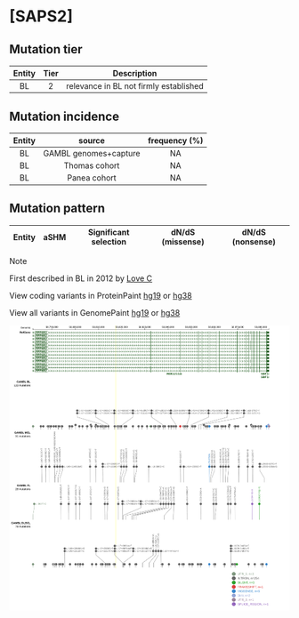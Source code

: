# [SAPS2]

## Mutation tier

|Entity|Tier|Description                           |
|:------:|:----:|--------------------------------------|
|BL    |2   |relevance in BL not firmly established|
## Mutation incidence

|Entity|source               |frequency (%)|
|:------:|:---------------------:|:-------------:|
|BL    |GAMBL genomes+capture|NA           |
|BL    |Thomas cohort        |NA           |
|BL    |Panea cohort         |NA           |

## Mutation pattern

|Entity|aSHM|Significant selection|dN/dS (missense)|dN/dS (nonsense)|
|:------:|:----:|:---------------------:|:----------------:|:----------------:|


> [!NOTE]
> First described in BL in 2012 by [Love C](https://pubmed.ncbi.nlm.nih.gov/23143597)


View coding variants in ProteinPaint [hg19](https://www.bcgsc.ca/downloads/morinlab/GAMBL/test/genes/SAPS2_protein.html)  or [hg38](https://www.bcgsc.ca/downloads/morinlab/GAMBL/test/genes/SAPS2_protein_hg38.html)

View all variants in GenomePaint [hg19](https://www.bcgsc.ca/downloads/morinlab/GAMBL/test/genes/SAPS2.html)  or [hg38](https://www.bcgsc.ca/downloads/morinlab/GAMBL/test/genes/SAPS2_hg38.html)

![image](images/proteinpaint/SAPS2.svg)

